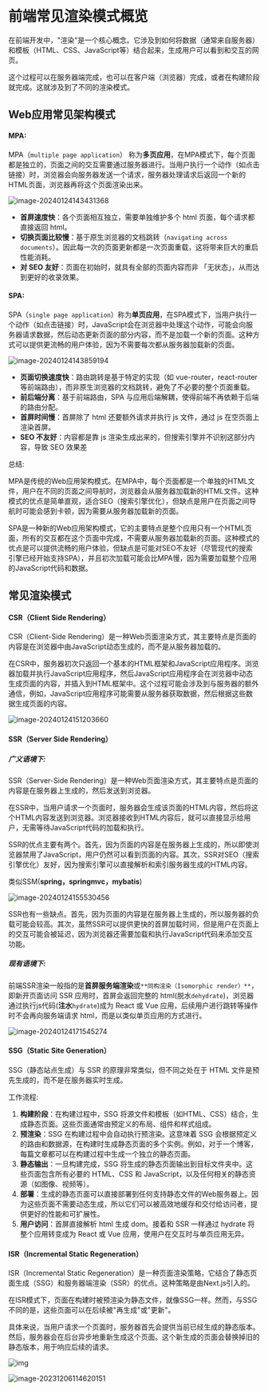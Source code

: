 # 前端常见渲染模式概览

​		在前端开发中，"渲染"是一个核心概念。它涉及到如何将数据（通常来自服务器）和模板（HTML、CSS、JavaScript等）结合起来，生成用户可以看到和交互的网页。

这个过程可以在服务器端完成，也可以在客户端（浏览器）完成，或者在构建阶段就完成。这就涉及到了不同的渲染模式。



## Web应用常见架构模式



#### MPA:

MPA（`multiple page application`） 称为**多页应用**，在MPA模式下，每个页面都是独立的，页面之间的交互需要通过服务器进行。当用户执行一个动作（如点击链接）时，浏览器会向服务器发送一个请求，服务器处理请求后返回一个新的HTML页面，浏览器再将这个页面渲染出来。

![image-20240124143431368](../assets/router/image-mpa.png)

- **首屏速度快**：各个页面相互独立，需要单独维护多个 html 页面，每个请求都直接返回 html。
- **切换页面比较慢**：基于原生浏览器的文档跳转（`navigating across documents`）。因此每一次的页面更新都是一次页面重载，这将带来巨大的重启性能消耗。
- **对 SEO 友好**：页面在初始时，就具有全部的页面内容而非 「无状态」，从而达到更好的收录效果。



#### SPA:

SPA（`single page application`）称为**单页应用**，在SPA模式下，当用户执行一个动作（如点击链接）时，JavaScript会在浏览器中处理这个动作，可能会向服务器请求数据，然后动态更新页面的部分内容，而不是加载一个新的页面。这种方式可以提供更流畅的用户体验，因为不需要每次都从服务器加载新的页面。

![image-20240124143859194](../assets/router/image-spa.png)

- **页面切换速度快**：路由跳转是基于特定的实现（如 vue-router，react-router 等前端路由），而非原生浏览器的文档跳转，避免了不必要的整个页面重载。
- **前后端分离**：基于前端路由，SPA 与应用后端解耦，使得前端不再依赖于后端的路由分配。
- **首屏时间慢**：首屏除了 html 还要额外请求并执行 js 文件，通过 js 在空页面上渲染首屏。
- **SEO 不友好**：内容都是靠 js 渲染生成出来的，但搜索引擎并不识别这部分内容，导致 SEO 效果差

总结: 

MPA是传统的Web应用架构模式。在MPA中，每个页面都是一个单独的HTML文件，用户在不同的页面之间导航时，浏览器会从服务器加载新的HTML文件。这种模式的优点是简单直观，适合SEO（搜索引擎优化），但缺点是用户在页面之间导航时可能会感到卡顿，因为需要从服务器加载新的页面。

 SPA是一种新的Web应用架构模式，它的主要特点是整个应用只有一个HTML页面，所有的交互都在这个页面中完成，不需要从服务器加载新的页面。这种模式的优点是可以提供流畅的用户体验，但缺点是可能对SEO不友好（尽管现代的搜索引擎已经开始支持SPA），并且初次加载可能会比MPA慢，因为需要加载整个应用的JavaScript代码和数据。





## 常见渲染模式

#### CSR（Client Side Rendering）

CSR（Client-Side Rendering）是一种Web页面渲染方式，其主要特点是页面的内容是在浏览器中由JavaScript动态生成的，而不是从服务器加载的。

在CSR中，服务器初次只返回一个基本的HTML框架和JavaScript应用程序。浏览器加载并执行JavaScript应用程序，然后JavaScript应用程序会在浏览器中动态生成页面的内容，并插入到HTML框架中。这个过程可能会涉及到与服务器的额外通信，例如，JavaScript应用程序可能需要从服务器获取数据，然后根据这些数据生成页面的内容。

![image-20240124151203660](../assets/router/image-csr.png)





#### SSR（Server Side Rendering）

##### 广义语境下: 

SSR（Server-Side Rendering）是一种Web页面渲染方式，其主要特点是页面的内容是在服务器上生成的，然后发送到浏览器。

在SSR中，当用户请求一个页面时，服务器会生成该页面的HTML内容，然后将这个HTML内容发送到浏览器。浏览器接收到HTML内容后，就可以直接显示给用户，无需等待JavaScript代码的加载和执行。

SSR的优点主要有两个。首先，因为页面的内容是在服务器上生成的，所以即使浏览器禁用了JavaScript，用户仍然可以看到页面的内容。其次，SSR对SEO（搜索引擎优化）友好，因为搜索引擎可以直接解析和索引服务器生成的HTML内容。

类似SSM(**spring，springmvc，mybatis**)



![image-20240124155530456](../assets/router/image-ssm.png)

SSR也有一些缺点。首先，因为页面的内容是在服务器上生成的，所以服务器的负载可能会较高。其次，虽然SSR可以提供更快的首屏加载时间，但是用户在页面上的交互可能会被延迟，因为浏览器还需要加载和执行JavaScript代码来添加交互功能。



##### 现有语境下:

前端SSR渲染一般指的是**首屏服务端渲染**或`**同构渲染（Isomorphic render）**`，即新开页面访问 SSR 应用时，首屏会返回完整的 html(脱水`dehydrate`)，浏览器通过执行js代码(**注水**`hydrate`)成为 React 或 Vue 应用，后续用户进行跳转等操作时不会再向服务端请求 html，而是以类似单页应用的方式进行。

![image-20240124171545274](../assets/router/image-ssr.png)





#### SSG（Static Site Generation）

SSG（静态站点生成）与 SSR 的原理非常类似，但不同之处在于 HTML 文件是预先生成的，而不是在服务器实时生成。

工作流程: 

1. **构建阶段**：在构建过程中，SSG 将源文件和模板（如HTML、CSS）结合，生成静态页面。这些页面通常由预定义的布局、组件和样式组成。
2. **预渲染**：SSG 在构建过程中会自动执行预渲染。这意味着 SSG 会根据预定义的路由和数据源，在构建时生成静态页面的多个实例。例如，对于一个博客，每篇文章都可以在构建过程中生成一个独立的静态页面。
3. **静态输出**：一旦构建完成，SSG 将生成的静态页面输出到目标文件夹中。这些页面包含所有必要的 HTML、CSS 和 JavaScript，以及任何相关的静态资源（如图像、视频等）。
4. **部署**：生成的静态页面可以直接部署到任何支持静态文件的Web服务器上。因为这些页面不需要动态生成，所以它们可以被高效地缓存和交付给访问者，提供更好的性能和可扩展性。
5. **用户访问**：首屏直接解析 html 生成 dom。接着和 SSR 一样通过 hydrate 将整个应用转变成为 React 或 Vue 应用，使用户在交互时与单页应用无异。





#### ISR（Incremental Static Regeneration）

ISR（Incremental Static Regeneration）是一种页面渲染策略，它结合了静态页面生成（SSG）和服务器端渲染（SSR）的优点。这种策略是由Next.js引入的。

在ISR模式下，页面在构建时被预渲染为静态文件，就像SSG一样。然而，与SSG不同的是，这些页面可以在后续被"再生成"或"更新"。

具体来说，当用户请求一个页面时，服务器首先会提供当前已经生成的静态版本。然后，服务器会在后台异步地重新生成这个页面。这个新生成的页面会替换掉旧的静态版本，用于响应后续的请求。

![img](https://p3-juejin.byteimg.com/tos-cn-i-k3u1fbpfcp/7690b48be4f040c4988de68bf11ba40b~tplv-k3u1fbpfcp-zoom-in-crop-mark:1512:0:0:0.awebp?)

![image-20231206114620151](../assets/router/image-isr.png)